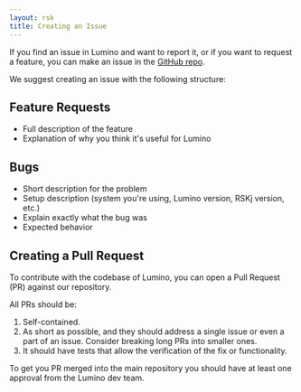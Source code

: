 ```yaml
---
layout: rsk
title: Creating an Issue
---
```


If you find an issue in Lumino and want to report it, or if you want to request a feature, you can make an issue in the [GitHub repo](https://github.com/rsksmart/lumino). 

We suggest creating an issue with the following structure:

## Feature Requests

- Full description of the feature
- Explanation of why you think it's useful for Lumino

## Bugs

- Short description for the problem
- Setup description (system you're using, Lumino version, RSKj version, etc.)
- Explain exactly what the bug was
- Expected behavior

## Creating a Pull Request

To contribute with the codebase of Lumino, you can open a Pull Request (PR) against our repository.

All PRs should be:

1. Self-contained.
2. As short as possible, and they should address a single issue or even a part of an issue. Consider breaking long PRs into smaller ones.
3. It should have tests that allow the verification of the fix or functionality.

To get you PR merged into the main repository you should have at least one approval from the Lumino dev team.
